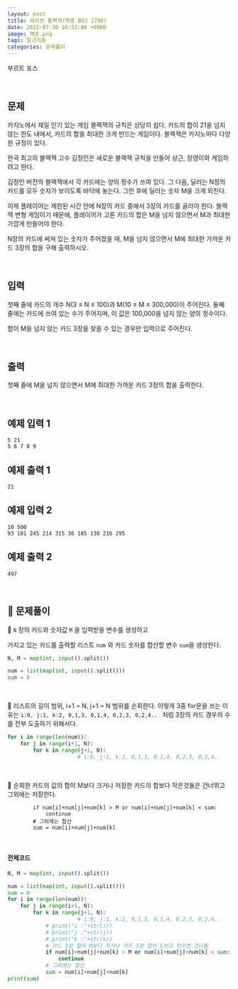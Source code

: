 ```yaml
---
layout: post
title: 파이썬 블랙잭(백준 BOJ 2798)
date: 2022-07-30 16:52:00 +0900
image: 백준.png
tags: 알고리즘
categories: 문제풀이
---
```


부르트 포스

<br>

## 문제

카지노에서 제일 인기 있는 게임 블랙잭의 규칙은 상당히 쉽다. 카드의 합이 21을 넘지 않는 한도 내에서, 카드의 합을 최대한 크게 만드는 게임이다. 블랙잭은 카지노마다 다양한 규정이 있다.

한국 최고의 블랙잭 고수 김정인은 새로운 블랙잭 규칙을 만들어 상근, 창영이와 게임하려고 한다.

김정인 버전의 블랙잭에서 각 카드에는 양의 정수가 쓰여 있다. 그 다음, 딜러는 N장의 카드를 모두 숫자가 보이도록 바닥에 놓는다. 그런 후에 딜러는 숫자 M을 크게 외친다.

이제 플레이어는 제한된 시간 안에 N장의 카드 중에서 3장의 카드를 골라야 한다. 블랙잭 변형 게임이기 때문에, 플레이어가 고른 카드의 합은 M을 넘지 않으면서 M과 최대한 가깝게 만들어야 한다.

N장의 카드에 써져 있는 숫자가 주어졌을 때, M을 넘지 않으면서 M에 최대한 가까운 카드 3장의 합을 구해 출력하시오.

<br>

## 입력

첫째 줄에 카드의 개수 N(3 ≤ N ≤ 100)과 M(10 ≤ M ≤ 300,000)이 주어진다. 둘째 줄에는 카드에 쓰여 있는 수가 주어지며, 이 값은 100,000을 넘지 않는 양의 정수이다.

합이 M을 넘지 않는 카드 3장을 찾을 수 있는 경우만 입력으로 주어진다.

<br>

## 출력

첫째 줄에 M을 넘지 않으면서 M에 최대한 가까운 카드 3장의 합을 출력한다.

<br>

## 예제 입력 1

```
5 21
5 6 7 8 9
```

## 예제 출력 1

```
21
```

## 예제 입력 2

```
10 500
93 181 245 214 315 36 185 138 216 295
```

## 예제 출력 2

```
497
```

<br>

## 📝 문제풀이

📌 `N` 장의 카드와 숫자값 `M` 을 입력받을 변수를 생성하고

가지고 있는 카드를 출력할 리스트 `num` 와 카드 숫자를 합산할 변수 `sum`을 생성한다. 

``` python
N, M = map(int, input().split())

num = list(map(int, input().split()))
sum = 0
```

<br>

📌 리스트의 길이 범위, i+1 ~ N, j+1 ~ N 범위를 순회한다. 이렇게 3중 for문을 쓰는 이유는 `i:0, j:1, k:2, 0,1,3, 0,1,4, 0,2,3, 0,2,4.. ` 처럼 3장의 카드 경우의 수를 전부 도출하기 위해서다.

``` python
for i in range(len(num)):
    for j in range(i+1, N):
        for k in range(j+1, N):
                      # i:0, j:1, k:2, 0,1,3, 0,1,4, 0,2,3, 0,2,4..
```

<br>

📌 순회한 카드의 값의 합이 M보다 크거나 저장한 카드의 합보다 작은것들은 건너뛰고 그외에는 저장한다. 

            if num[i]+num[j]+num[k] > M or num[i]+num[j]+num[k] < sum:
                continue
            # 그외에는 합산
            sum = num[i]+num[j]+num[k]

<br>

#### 전체코드

``` python
N, M = map(int, input().split())

num = list(map(int, input().split()))
sum = 0
for i in range(len(num)):
    for j in range(i+1, N):
        for k in range(j+1, N):
                      # i:0, j:1, k:2, 0,1,3, 0,1,4, 0,2,3, 0,2,4..
            # print("i :"+str(i))
            # print("j :"+str(j))
            # print("k :"+str(k))   
            # 카드 3장 합이 M보다 작거나 카드 3장 합이 S보다 작으면 건너뜀          
            if num[i]+num[j]+num[k] > M or num[i]+num[j]+num[k] < sum:
                continue
            # 그외에는 합산
            sum = num[i]+num[j]+num[k]
print(sum)

```

